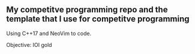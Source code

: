 ## My competitve programming repo and the template that I use for competitve programming

Using C++17 and NeoVim to code.

Objective: IOI gold
